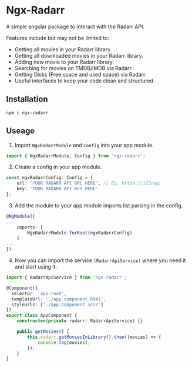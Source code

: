 # Ngx-Radarr

A simple angular package to interact with the Radarr API.

Features include but may not be limited to:
- Getting all movies in your Radarr library.
- Getting all downloaded movies in your Radarr library.
- Adding new movie to your Radarr library.
- Searching for movies on TMDB/IMDB via Radarr.
- Getting Disks (Free space and used space) via Radarr.
- Useful interfaces to keep your code clean and structured.

## Installation
`npm i ngx-radarr`

## Useage

1) Import `NgxRadarrModule` and `Config` into your app module.
```typescript
import { NgxRadarrModule, Config } from 'ngx-radarr';
```

2) Create a config in your app module.
```typescript
const ngxRadarrConfig: Config = {
    url: 'YOUR RADARR API URL HERE', // Eg. https://123/api
    key: 'YOUR RADARR API KEY HERE'
};
```

3) Add the module to your app module imports list parsing in the config.
```typescript
@NgModule({
...
    imports: [
        NgxRadarrModule.forRoot(ngxRadarrConfig)
    ]
...
})
```


4) Now you can import the service `(RadarrApiService)` where you need it and start using it.

```typescript
import { RadarrApiService } from 'ngx-radarr';

@Component({
  selector: 'app-root',
  templateUrl: './app.component.html',
  styleUrls: ['./app.component.scss']
})
export class AppComponent {
    constructor(private radarr: RadarrApiService) {}

    public getMovies() {
        this.radarr.getMoviesInLibrary().then((movies) => {
            console.log(movies);
        });
    }
}
```